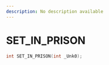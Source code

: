 ```yaml
---
description: No description available 
---
```


# SET_IN_PRISON

```cpp
int SET_IN_PRISON(int _Unk0);
```